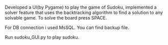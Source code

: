 Developed a UI(by Pygame) to play the game of Sudoku, implemented a solver feature that uses the backtracking algorithm to find a solution to any solvable game. To solve the board press SPACE. 

For DB connection i used MsSQL. You can find backup file.

Run sudoku_GUI.py to play sudoku.
